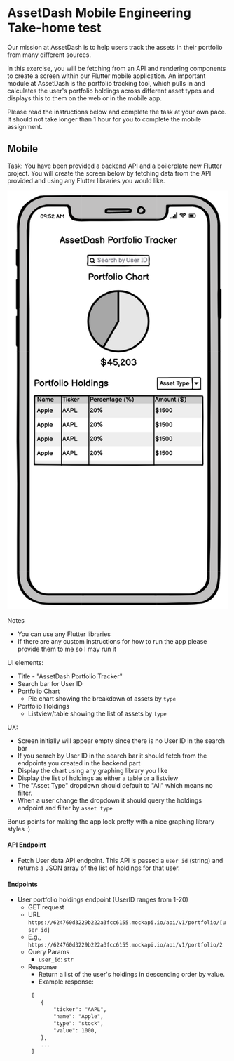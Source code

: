 # AssetDash Mobile Engineering Take-home test

Our mission at AssetDash is to help users track the assets in their portfolio from many different sources.

In this exercise, you will be fetching from an API and rendering components to create a screen within our Flutter mobile application. An important module at AssetDash is the portfolio tracking tool,
which pulls in and calculates the user's portfolio holdings across different asset types and displays this to them on the web or in the mobile app.

Please read the instructions below and complete the task at your own pace. It should not take longer than 1 hour for
you to complete the mobile assignment.

## Mobile

Task: You have been provided a backend API and a boilerplate new Flutter project. You will create the screen below by fetching data from the API provided and using any Flutter libraries you would like.

![Mobile Assignment](images/mobile_assignment.png)

Notes

- You can use any Flutter libraries
- If there are any custom instructions for how to run the app please provide them to me so I may run it

UI elements:

- Title - "AssetDash Portfolio Tracker"
- Search bar for User ID
- Portfolio Chart
  - Pie chart showing the breakdown of assets by `type`
- Portfolio Holdings
  - Listview/table showing the list of assets by `type`

UX:

- Screen initially will appear empty since there is no User ID in the search bar
- If you search by User ID in the search bar it should fetch from the endpoints you created in the backend part
- Display the chart using any graphing library you like
- Display the list of holdings as either a table or a listview
- The "Asset Type" dropdown should default to "All" which means no filter.
- When a user change the dropdown it should query the holdings endpoint and filter by `asset type`

Bonus points for making the app look pretty with a nice graphing library styles :)

#### API Endpoint

- Fetch User data API endpoint. This API is passed a `user_id` (string) and returns a JSON array of the list of holdings for that user.

#### Endpoints

- User portfolio holdings endpoint (UserID ranges from 1-20)
  - GET request
  - URL `https://624760d3229b222a3fcc6155.mockapi.io/api/v1/portfolio/[user_id]`
  - E.g., `https://624760d3229b222a3fcc6155.mockapi.io/api/v1/portfolio/2`
  - Query Params
    - `user_id`: `str`
  - Response
    - Return a list of the user's holdings in descending order by value.
    - Example response:
    ```
     [
        {
            "ticker": "AAPL",
            "name": "Apple",
            "type": "stock",
            "value": 1000,
        },
        ...
     ]
    ```
